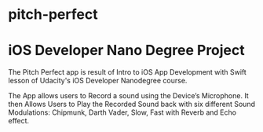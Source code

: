 # pitch-perfect

# iOS Developer Nano Degree Project

The Pitch Perfect app is result of Intro to iOS App Development with Swift lesson of Udacity's iOS Developer Nanodegree course.

The App allows users to Record a sound using the Device’s Microphone. It then Allows Users to Play the Recorded Sound back with six different Sound Modulations: Chipmunk, Darth Vader, Slow, Fast with Reverb and Echo effect.

